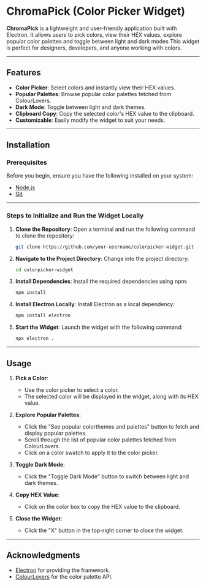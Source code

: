 # ChromaPick (Color Picker Widget)

**ChromaPick** is a lightweight and user-friendly application built with Electron. It allows users to pick colors, view their HEX values, explore popular color palettes and toggle between light and dark modes This widget is perfect for designers, developers, and anyone working with colors.

---

## Features
- **Color Picker**: Select colors and instantly view their HEX values.
- **Popular Palettes**: Browse popular color palettes fetched from ColourLovers.
- **Dark Mode**: Toggle between light and dark themes.
- **Clipboard Copy**: Copy the selected color's HEX value to the clipboard.
- **Customizable**: Easily modify the widget to suit your needs.

---

## Installation

### Prerequisites
Before you begin, ensure you have the following installed on your system:
- [Node.js](https://nodejs.org/)
- [Git](https://git-scm.com/)

---

### Steps to Initialize and Run the Widget Locally

1. **Clone the Repository**:
   Open a terminal and run the following command to clone the repository:
   ```bash
   git clone https://github.com/your-username/colorpicker-widget.git
   ```

2. **Navigate to the Project Directory**:
   Change into the project directory:
   ```bash
   cd colorpicker-widget
   ```

3. **Install Dependencies**:
   Install the required dependencies using npm:
   ```bash
   npm install
   ```

4. **Install Electron Locally**:
   Install Electron as a local dependency:
   ```bash
   npm install electron
   ```

5. **Start the Widget**:
   Launch the widget with the following command:
   ```bash
   npx electron .
   ```

---

## Usage
1. **Pick a Color**:
   - Use the color picker to select a color.
   - The selected color will be displayed in the widget, along with its HEX value.

2. **Explore Popular Palettes**:
   - Click the "See popular colorthemes and palettes" button to fetch and display popular palettes.
   - Scroll through the list of popular color palettes fetched from ColourLovers.
   - Click on a color swatch to apply it to the color picker.

3. **Toggle Dark Mode**:
   - Click the "Toggle Dark Mode" button to switch between light and dark themes.

5. **Copy HEX Value**:
   - Click on the color box to copy the HEX value to the clipboard.

6. **Close the Widget**:
   - Click the "X" button in the top-right corner to close the widget.

---

## Acknowledgments
- [Electron](https://www.electronjs.org/) for providing the framework.
- [ColourLovers](http://www.colourlovers.com/) for the color palette API.

